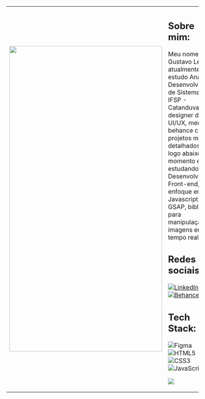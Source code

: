 <table>
  <tr>
    <td><img src="https://svgshare.com/i/18Np.svg'" width=400 height=800></td>
    <td>
      
## Sobre mim:
Meu nome é Gustavo Leite, atualmente estudo Análise e Desenvolvimento de Sistemas pelo IFSP - Catanduva. 
Sou designer de UI/UX, meu behance com os projetos mais detalhados está logo abaixo. No momento estou estudando Desenvolvimento Front-end, com enfoque em Javascript com GSAP, biblioteca para manipulação de imagens em tempo real.

## Redes sociais:
[![LinkedIn](https://img.shields.io/badge/LinkedIn-%230077B5.svg?logo=linkedin&logoColor=white)](https://linkedin.com/in/gustaleite) [![Behance](https://img.shields.io/badge/Behance-1769ff?logo=behance&logoColor=white)](https://behance.net/gustaleite) 

## Tech Stack:
![Figma](https://img.shields.io/badge/figma-%23F24E1E.svg?style=for-the-badge&logo=figma&logoColor=white) ![HTML5](https://img.shields.io/badge/html5-%23E34F26.svg?style=for-the-badge&logo=html5&logoColor=white) ![CSS3](https://img.shields.io/badge/css3-%231572B6.svg?style=for-the-badge&logo=css3&logoColor=white) ![JavaScript](https://img.shields.io/badge/javascript-%23323330.svg?style=for-the-badge&logo=javascript&logoColor=%23F7DF1E)

[![](https://github-readme-stats.vercel.app/api?username=gusta-leite)](https://github.com/anuraghazra/github-readme-stats&theme=dark&show_icons=true)
<br>
    </td>
  </tr>
 </table>
 
</br>
